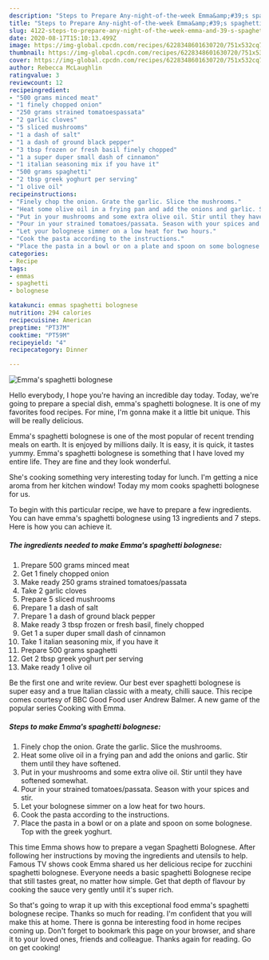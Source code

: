 ```yaml
---
description: "Steps to Prepare Any-night-of-the-week Emma&amp;#39;s spaghetti bolognese"
title: "Steps to Prepare Any-night-of-the-week Emma&amp;#39;s spaghetti bolognese"
slug: 4122-steps-to-prepare-any-night-of-the-week-emma-and-39-s-spaghetti-bolognese
date: 2020-08-17T15:10:13.499Z
image: https://img-global.cpcdn.com/recipes/6228348601630720/751x532cq70/emmas-spaghetti-bolognese-recipe-main-photo.jpg
thumbnail: https://img-global.cpcdn.com/recipes/6228348601630720/751x532cq70/emmas-spaghetti-bolognese-recipe-main-photo.jpg
cover: https://img-global.cpcdn.com/recipes/6228348601630720/751x532cq70/emmas-spaghetti-bolognese-recipe-main-photo.jpg
author: Rebecca McLaughlin
ratingvalue: 3
reviewcount: 12
recipeingredient:
- "500 grams minced meat"
- "1 finely chopped onion"
- "250 grams strained tomatoespassata"
- "2 garlic cloves"
- "5 sliced mushrooms"
- "1 a dash of salt"
- "1 a dash of ground black pepper"
- "3 tbsp frozen or fresh basil finely chopped"
- "1 a super duper small dash of cinnamon"
- "1 italian seasoning mix if you have it"
- "500 grams spaghetti"
- "2 tbsp greek yoghurt per serving"
- "1 olive oil"
recipeinstructions:
- "Finely chop the onion. Grate the garlic. Slice the mushrooms."
- "Heat some olive oil in a frying pan and add the onions and garlic. Stir them until they have softened."
- "Put in your mushrooms and some extra olive oil. Stir until they have softened somewhat."
- "Pour in your strained tomatoes/passata. Season with your spices and stir."
- "Let your bolognese simmer on a low heat for two hours."
- "Cook the pasta according to the instructions."
- "Place the pasta in a bowl or on a plate and spoon on some bolognese. Top with the greek yoghurt."
categories:
- Recipe
tags:
- emmas
- spaghetti
- bolognese

katakunci: emmas spaghetti bolognese 
nutrition: 294 calories
recipecuisine: American
preptime: "PT37M"
cooktime: "PT59M"
recipeyield: "4"
recipecategory: Dinner

---
```



![Emma&#39;s spaghetti bolognese](https://img-global.cpcdn.com/recipes/6228348601630720/751x532cq70/emmas-spaghetti-bolognese-recipe-main-photo.jpg)

Hello everybody, I hope you're having an incredible day today. Today, we're going to prepare a special dish, emma&#39;s spaghetti bolognese. It is one of my favorites food recipes. For mine, I'm gonna make it a little bit unique. This will be really delicious.

Emma&#39;s spaghetti bolognese is one of the most popular of recent trending meals on earth. It is enjoyed by millions daily. It is easy, it is quick, it tastes yummy. Emma&#39;s spaghetti bolognese is something that I have loved my entire life. They are fine and they look wonderful.

She&#39;s cooking something very interesting today for lunch. I&#39;m getting a nice aroma from her kitchen window! Today my mom cooks spaghetti bolognese for us.


To begin with this particular recipe, we have to prepare a few ingredients. You can have emma&#39;s spaghetti bolognese using 13 ingredients and 7 steps. Here is how you can achieve it.

<!--inarticleads1-->

##### The ingredients needed to make Emma&#39;s spaghetti bolognese:

1. Prepare 500 grams minced meat
1. Get 1 finely chopped onion
1. Make ready 250 grams strained tomatoes/passata
1. Take 2 garlic cloves
1. Prepare 5 sliced mushrooms
1. Prepare 1 a dash of salt
1. Prepare 1 a dash of ground black pepper
1. Make ready 3 tbsp frozen or fresh basil, finely chopped
1. Get 1 a super duper small dash of cinnamon
1. Take 1 italian seasoning mix, if you have it
1. Prepare 500 grams spaghetti
1. Get 2 tbsp greek yoghurt per serving
1. Make ready 1 olive oil


Be the first one and write review. Our best ever spaghetti bolognese is super easy and a true Italian classic with a meaty, chilli sauce. This recipe comes courtesy of BBC Good Food user Andrew Balmer. A new game of the popular series Cooking with Emma. 

<!--inarticleads2-->

##### Steps to make Emma&#39;s spaghetti bolognese:

1. Finely chop the onion. Grate the garlic. Slice the mushrooms.
1. Heat some olive oil in a frying pan and add the onions and garlic. Stir them until they have softened.
1. Put in your mushrooms and some extra olive oil. Stir until they have softened somewhat.
1. Pour in your strained tomatoes/passata. Season with your spices and stir.
1. Let your bolognese simmer on a low heat for two hours.
1. Cook the pasta according to the instructions.
1. Place the pasta in a bowl or on a plate and spoon on some bolognese. Top with the greek yoghurt.


This time Emma shows how to prepare a vegan Spaghetti Bolognese. After following her instructions by moving the ingredients and utensils to help. Famous TV shows cook Emma shared us her delicious recipe for zucchini spaghetti bolognese. Everyone needs a basic spaghetti Bolognese recipe that still tastes great, no matter how simple. Get that depth of flavour by cooking the sauce very gently until it&#39;s super rich. 

So that's going to wrap it up with this exceptional food emma&#39;s spaghetti bolognese recipe. Thanks so much for reading. I'm confident that you will make this at home. There is gonna be interesting food in home recipes coming up. Don't forget to bookmark this page on your browser, and share it to your loved ones, friends and colleague. Thanks again for reading. Go on get cooking!
